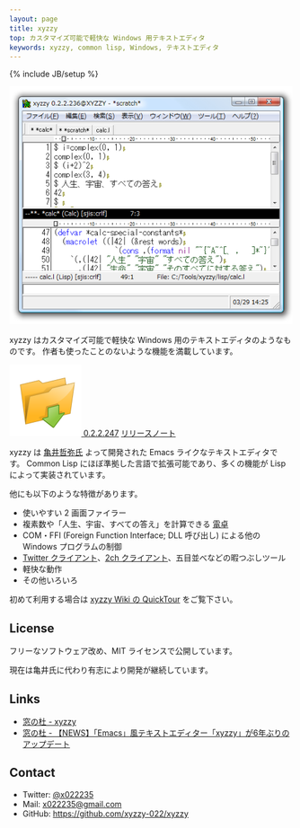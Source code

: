 ```yaml
---
layout: page
title: xyzzy
top: カスタマイズ可能で軽快な Windows 用テキストエディタ
keywords: xyzzy, common lisp, Windows, テキストエディタ
---
```

{% include JB/setup %}

<img class="screenshot" src="images/xyzzy.png" />

xyzzy はカスタマイズ可能で軽快な Windows 用のテキストエディタのようなものです。
作者も使ったことのないような機能を満載しています。

<div class="download">
<a href="downloads/xyzzy-0.2.2.247.zip">
<img src="images/download-128.png"/>
<span class="version">0.2.2.247</span></a>
<a class="release-note" href="http://xyzzy-022.github.com/xyzzy/2013/01/29/xyzzy-0_2_2_247-release-note/">リリースノート</a>
</div>

xyzzy は [亀井哲弥氏](http://www.jsdlab.co.jp/~kamei/) よって開発された Emacs ライクなテキストエディタです。
Common Lisp にほぼ準拠した言語で拡張可能であり、多くの機能が Lisp によって実装されています。

他にも以下のような特徴があります。

  * 使いやすい 2 画面ファイラー
  * 複素数や「人生、宇宙、すべての答え」を計算できる [電卓]
  * COM・FFI (Foreign Function Interface; DLL 呼び出し) による他の Windows プログラムの制御
  * [Twitter クライアント]、[2ch クライアント]、五目並べなどの暇つぶしツール
  * 軽快な動作
  * その他いろいろ

  [電卓]: http://xyzzy.s53.xrea.com/wiki/index.php?Calc-mode%A4%CEManual
  [Twitter クライアント]: http://www.moongift.jp/2011/10/20111025-2/
  [2ch クライアント]: http://www7a.biglobe.ne.jp/~hat/xyzzy/2ch-mode.html

初めて利用する場合は [xyzzy Wiki の QuickTour](http://xyzzy.s53.xrea.com/wiki/index.php?QuickTour) をご覧下さい。


## License

フリーなソフトウェア改め、MIT ライセンスで公開しています。

現在は亀井氏に代わり有志により開発が継続しています。


## Links

  * [窓の杜 - xyzzy](http://www.forest.impress.co.jp/lib/offc/document/txteditor/xyzzy.html)
  * [窓の杜 - 【NEWS】「Emacs」風テキストエディター「xyzzy」が6年ぶりのアップデート](http://www.forest.impress.co.jp/docs/news/20120330_522756.html)


## Contact

  * Twitter: [@x022235](https://twitter.com/#!/x022235)
  * Mail: <x022235@gmail.com>
  * GitHub: <https://github.com/xyzzy-022/xyzzy>
